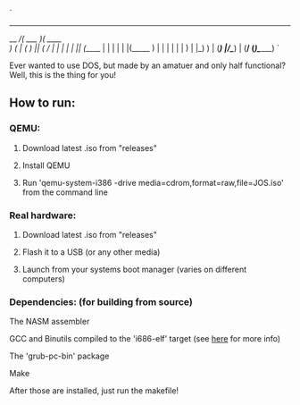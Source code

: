 `
_________ _______  _______ 
\__    _/(  ___  )(  ____ \
   )  (  | (   ) || (    \/
   |  |  | |   | || (_____ 
   |  |  | |   | |(_____  )
   |  |  | |   | |      ) |
|\_)  )  | (___) |/\____) |
(____/   (_______)\_______)
`

Ever wanted to use DOS, but made by an amatuer and only half functional?
Well, this is the thing for you!

## How to run:
### QEMU:
1. Download latest .iso from "releases"

2. Install QEMU

3. Run 'qemu-system-i386 -drive media=cdrom,format=raw,file=JOS.iso' from the command line

### Real hardware:
1. Download latest .iso from "releases"

2. Flash it to a USB (or any other media)

3. Launch from your systems boot manager (varies on different computers)

### Dependencies: (for building from source)
The NASM assembler

GCC and Binutils compiled to the 'i686-elf' target (see [here](https://wiki.osdev.org/GCC_Cross-Compiler) for more info)

The 'grub-pc-bin' package

Make

After those are installed, just run the makefile!
